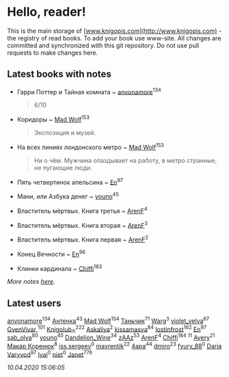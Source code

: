 # Hello, reader!
This is the main storage of [www.knigopis.com](http://www.knigopis.com) - the registry of read books.
To add your book use www-site. All changes are committed and synchronized with this git repository.
Do not use pull requests to make changes here.


## Latest books with notes
* Гарри Поттер и Тайная комната ~ [anvonamore](users/595/5957175-vkontakte)<sup>134</sup>
    > 6/10

* Коридоры ~ [Mad Wolf](users/947/94738840-vkontakte)<sup>153</sup>
    > Экспозиция и музей.

* На всех линиях лондонского метро ~ [Mad Wolf](users/947/94738840-vkontakte)<sup>153</sup>
    > Ни о чём. Мужчина опаздывает на работу, в метро странные, не пугающие люди.

* Пять четвертинок апельсина ~ [En](users/333/333646551-vkontakte)<sup>97</sup>

* Мани, или Азбука денег ~ [youno](users/302/302928912-vkontakte)<sup>45</sup>

* Властитель мёртвых. Книга третья ~ [ArenF](users/113/113523157-vkontakte)<sup>4</sup>

* Властитель мёртвых. Книга вторая ~ [ArenF](users/113/113523157-vkontakte)<sup>3</sup>

* Властитель мёртвых. Книга первая ~ [ArenF](users/113/113523157-vkontakte)<sup>2</sup>

* Конец Вечности ~ [En](users/333/333646551-vkontakte)<sup>96</sup>

* Клинки кардинала ~ [Chiffi](users/105/105831994080785626680-google)<sup>183</sup>


_More notes [here](latest_books_with_notes.md)._


## Latest users
[anvonamore](users/595/5957175-vkontakte)<sup>134</sup> 
[Антенка](users/118/118158645037334943900-google)<sup>43</sup> 
[Mad Wolf](users/947/94738840-vkontakte)<sup>154</sup> 
[Таньчик](users/209/2096581563762610-facebook)<sup>71</sup> 
[Warg](users/617/617485998834660-facebook)<sup>3</sup> 
[violet_velva](users/116/116961712580551399099-google)<sup>67</sup> 
[GvenVivar ](users/158/158266434925901-facebook)<sup>101</sup> 
[Knigolub~](users/111/111878597279669641685-google)<sup>222</sup> 
[Askaliya](users/326/326783541-vkontakte)<sup>2</sup> 
[kissamasya](users/684/68439978-vkontakte)<sup>84</sup> 
[lostinfrost](users/217/217891524-vkontakte)<sup>162</sup> 
[En](users/333/333646551-vkontakte)<sup>97</sup> 
[sab_olya](users/139/139338401-vkontakte)<sup>80</sup> 
[youno](users/302/302928912-vkontakte)<sup>45</sup> 
[Dandelion_Wine](users/586/58602788-vkontakte)<sup>34</sup> 
[zAAz](users/202/202248233-vkontakte)<sup>53</sup> 
[ArenF](users/113/113523157-vkontakte)<sup>4</sup> 
[Chiffi](users/105/105831994080785626680-google)<sup>184</sup> 
[](users/153/1537586159620888-facebook)<sup>11</sup> 
[Avery](users/567/56734832-yandex)<sup>21</sup> 
[Макар Коренюк](users/126/126368737-vkontakte)<sup>8</sup> 
[iss.sergeev](users/554/554456833-vkontakte)<sup>0</sup> 
[mavrentik](users/200/200666735-vkontakte)<sup>22</sup> 
[4apa](users/117/117392596378069249667-google)<sup>44</sup> 
[dmiro](users/571/5714115-vkontakte)<sup>23</sup> 
[fyury_88](users/287/287448137-vkontakte)<sup>0</sup> 
[Daria Varyvod](users/829/829893410524253-facebook)<sup>97</sup> 
[lyaj](users/607/60734149-vkontakte)<sup>0</sup> 
[niet](users/106/106650512180050127359-google)<sup>0</sup> 
[Janet](users/108/108113656204404967440-google)<sup>776</sup> 


_10.04.2020 15:06:05_
